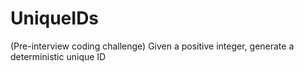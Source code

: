 # UniqueIDs
(Pre-interview coding challenge) Given a positive integer, generate a deterministic unique ID 
